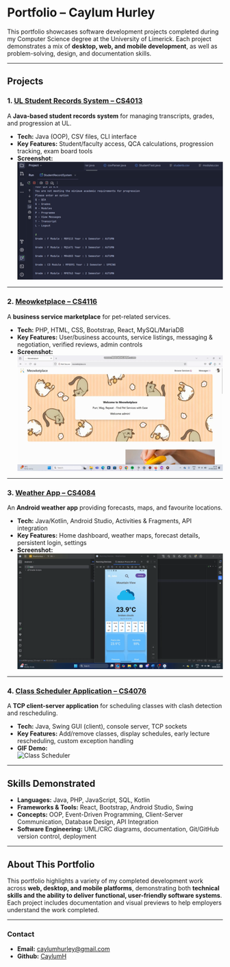 # Portfolio – Caylum Hurley

This portfolio showcases software development projects completed during my Computer Science degree at the University of Limerick. Each project demonstrates a mix of **desktop, web, and mobile development**, as well as problem-solving, design, and documentation skills.

---

## Projects

### 1. [UL Student Records System – CS4013](https://github.com/CaylumH/student-record-system)
A **Java-based student records system** for managing transcripts, grades, and progression at UL.  
- **Tech:** Java (OOP), CSV files, CLI interface  
- **Key Features:** Student/faculty access, QCA calculations, progression tracking, exam board tools  
- **Screenshot:**  
![Student Records](images/student_grades.png)

---

### 2. [Meowketplace – CS4116](https://github.com/CaylumH/meowketplace)
A **business service marketplace** for pet-related services.  
- **Tech:** PHP, HTML, CSS, Bootstrap, React, MySQL/MariaDB  
- **Key Features:** User/business accounts, service listings, messaging & negotiation, verified reviews, admin controls  
- **Screenshot:**  
![Meowketplace](images/meowketplace-home-screenshot.png)

---

### 3. [Weather App – CS4084](https://github.com/CaylumH/weather-app)
An **Android weather app** providing forecasts, maps, and favourite locations.  
- **Tech:** Java/Kotlin, Android Studio, Activities & Fragments, API integration  
- **Key Features:** Home dashboard, weather maps, forecast details, persistent login, settings  
- **Screenshot:**  
![Weather App](images/home_page.png)

---

### 4. [Class Scheduler Application – CS4076](https://github.com/CaylumH/class-scheduler-application)
A **TCP client-server application** for scheduling classes with clash detection and rescheduling.  
- **Tech:** Java, Swing GUI (client), console server, TCP sockets  
- **Key Features:** Add/remove classes, display schedules, early lecture rescheduling, custom exception handling  
- **GIF Demo:**  
![Class Scheduler](images/timetable.gif)

---

## Skills Demonstrated
- **Languages:** Java, PHP, JavaScript, SQL, Kotlin 
- **Frameworks & Tools:** React, Bootstrap, Android Studio, Swing  
- **Concepts:** OOP, Event-Driven Programming, Client-Server Communication, Database Design, API Integration  
- **Software Engineering:** UML/CRC diagrams, documentation, Git/GitHub version control, deployment

---

## About This Portfolio
This portfolio highlights a variety of my completed development work across **web, desktop, and mobile platforms**, demonstrating both **technical skills and the ability to deliver functional, user-friendly software systems**. Each project includes documentation and visual previews to help employers understand the work completed.

---

### Contact
- **Email:** caylumhurley@gmail.com
- **Github:** [CaylumH](https://github.com/CaylumH)
